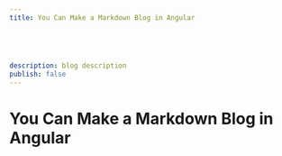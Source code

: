 ```yaml
---
title: You Can Make a Markdown Blog in Angular





description: blog description
publish: false
---
```


# You Can Make a Markdown Blog in Angular






